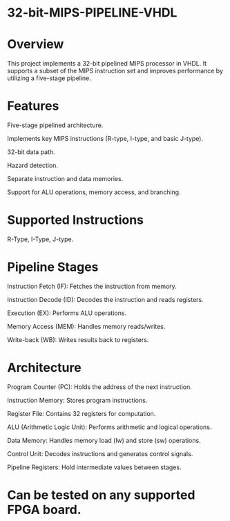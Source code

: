 # 32-bit-MIPS-PIPELINE-VHDL

# Overview

This project implements a 32-bit pipelined MIPS processor in VHDL. It supports a subset of the MIPS instruction set and improves performance by utilizing a five-stage pipeline.

# Features 

Five-stage pipelined architecture. <br/> 

Implements key MIPS instructions (R-type, I-type, and basic J-type). <br/>  

32-bit data path. <br/>  

Hazard detection. <br/>  

Separate instruction and data memories. <br/>  

Support for ALU operations, memory access, and branching. <br/>  

# Supported Instructions 

R-Type, I-Type, J-type.  

# Pipeline Stages 

Instruction Fetch (IF): Fetches the instruction from memory. <br/>   

Instruction Decode (ID): Decodes the instruction and reads registers. <br/>   

Execution (EX): Performs ALU operations. <br/>   

Memory Access (MEM): Handles memory reads/writes. <br/>   

Write-back (WB): Writes results back to registers. <br/>   

# Architecture 

Program Counter (PC): Holds the address of the next instruction. <br/>  

Instruction Memory: Stores program instructions. <br/>  

Register File: Contains 32 registers for computation. <br/>  

ALU (Arithmetic Logic Unit): Performs arithmetic and logical operations. <br/> 

Data Memory: Handles memory load (lw) and store (sw) operations. <br/> 

Control Unit: Decodes instructions and generates control signals. <br/>  

Pipeline Registers: Hold intermediate values between stages. <br/> 

# Can be tested on any supported FPGA board. 
